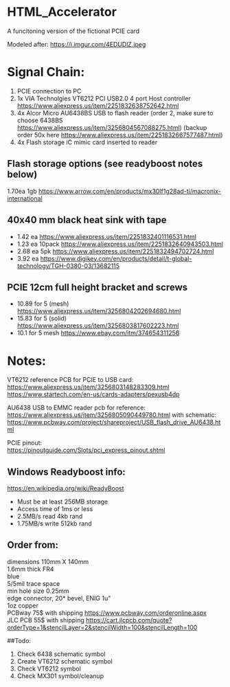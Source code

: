 # HTML_Accelerator
 A funcitoning version of the fictional PCIE card

Modeled after: https://i.imgur.com/4EDUDlZ.jpeg


# Signal Chain:
1. PCIE connection to PC  
2. 1x VIA Technolgies VT6212 PCI USB2.0 4 port Host controller  https://www.aliexpress.us/item/2251832638752642.html  
3. 4x Alcor Micro AU6438BS USB to flash reader (order 2, make sure to choose 6438BS https://www.aliexpress.us/item/3256804567088275.html) (backup order 50x here https://www.aliexpress.us/item/2251832667577487.html)  
4. 4x Flash storage iC mimic card inserted to reader  

## Flash storage options (see readyboost notes below)
1.70ea 1gb https://www.arrow.com/en/products/mx30lf1g28ad-ti/macronix-international

## 40x40 mm black heat sink with tape
- 1.42 ea https://www.aliexpress.us/item/2251832401116531.html  
- 1.23 ea 10pack https://www.aliexpress.us/item/2251832640943503.html  
- 2.68 ea 5pk https://www.aliexpress.us/item/2251832494702724.html  
- 3.92 ea https://www.digikey.com/en/products/detail/t-global-technology/TGH-0380-03/13682115  

## PCIE 12cm full height bracket and screws
- 10.89 for 5 (mesh) https://www.aliexpress.us/item/3256804202694680.html  
- 15.83 for 5 (solid) https://www.aliexpress.us/item/3256803817602223.html  
- 10.1 for 5 mesh https://www.ebay.com/itm/374654311256  


# Notes:
VT6212 reference PCB for PCIE to USB card:  
https://www.aliexpress.us/item/3256803148283309.html
https://www.startech.com/en-us/cards-adapters/pexusb4dp

AU6438 USB to EMMC reader pcb for reference:  
https://www.aliexpress.us/item/3256805090449780.html
with schematic: https://www.pcbway.com/project/shareproject/USB_flash_drive_AU6438.html  

PCIE pinout:  
https://pinoutguide.com/Slots/pci_express_pinout.shtml

## Windows Readyboost info:
https://en.wikipedia.org/wiki/ReadyBoost  
- Must be at least 256MB  storage  
- Access time of 1ms or less  
- 2.5MB/s read 4kb rand  
- 1.75MB/s write 512kb rand  

## Order from:
dimensions 110mm X 140mm  
1.6mm thick FR4  
blue  
5/5mil trace space  
min hole size 0.25mm  
edge connector, 20* bevel, ENIG 1u"  
1oz copper  
PCBway 75$ with shipping https://www.pcbway.com/orderonline.aspx  
JLC PCB 55$ with shipping https://cart.jlcpcb.com/quote?orderType=1&stencilLayer=2&stencilWidth=100&stencilLength=100  

##Todo:
1. Check 6438 schematic symbol
2. Create VT6212 schematic symbol
3. Check VT6212 symbol
4. Check MX301 symbol/cleanup